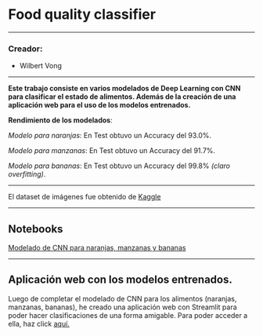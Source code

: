 # Food quality classifier

---

### Creador:
- Wilbert Vong

---

**Este trabajo consiste en varios modelados de Deep Learning con CNN para clasificar el estado de alimentos. Además de la creación de una aplicación web para el uso de los modelos entrenados.**

**Rendimiento de los modelados**:

*Modelo para naranjas*: En Test obtuvo un Accuracy del 93.0%.

*Modelo para manzanas*: En Test obtuvo un Accuracy del 91.7%.

*Modelo para bananas*: En Test obtuvo un Accuracy del 99.8% *(claro overfitting)*.

---

El dataset de imágenes fue obtenido de [Kaggle](https://www.kaggle.com/datasets/sriramr/fruits-fresh-and-rotten-for-classification)

---

## Notebooks

[Modelado de CNN para naranjas, manzanas y bananas](https://colab.research.google.com/drive/1cRYTNzEyvCRkOg3h4_3FDwrx0aMN4on6?usp=sharing)

---

## Aplicación web con los modelos entrenados.

Luego de completar el modelado de CNN para los alimentos (naranjas, manzanas, bananas), he creado una aplicación web con Streamlit para poder hacer clasificaciones de una forma amigable. Para poder acceder a ella, haz click [aquí.](https://foodqualityclassifier-deeplearning-wv-bigdata.streamlit.app/)

